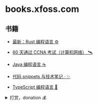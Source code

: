 # books.xfoss.com

## 书籍

- [最新：Rust 编程语言 ⚙️](https://rust-lang.xfoss.com/)

- [60 天通过 CCNA 考试（计算机网络） 🛰️](https://ccna60d.xfoss.com/)

- [Java 编程语言 ☕️](https://java.xfoss.com/)

- [代码 snippets 与技术笔记 · ✨](https://snippets.xfoss.com/)

- [TypeScript 编程语言 📃](https://ts.xfoss.com/)





<details>
    <summary>打赏，donation 💰</summary>



![支付宝-Alipay](alipay-laxers.png)

*支付宝 - Alipay，扫码付款*




![微信支付-WeChat Pay](wechat-pay-lenny.png)

*微信支付 - WeChat Pay, 扫码付款*


## 中信银行，`6217 6820 0058 5415`，彭海林
</details>
